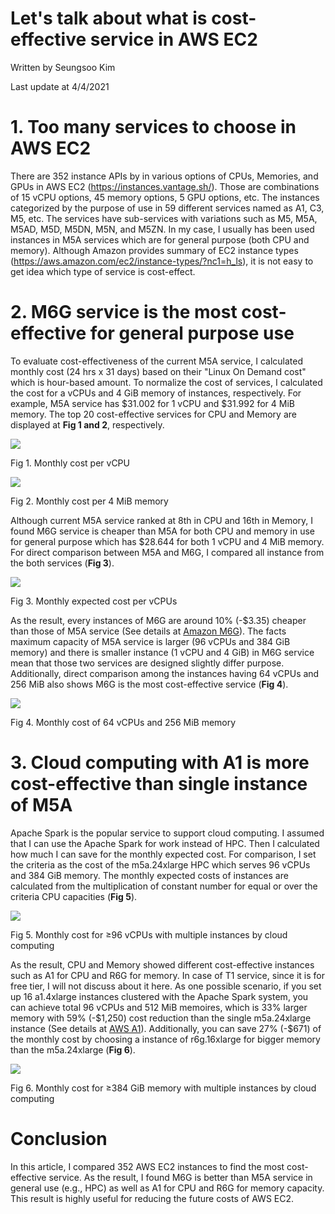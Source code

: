 # Let's talk about what is cost-effective service in AWS EC2

Written by Seungsoo Kim

Last update at 4/4/2021



# 1. Too many services to choose in AWS EC2

There are 352 instance APIs by in various options of CPUs, Memories, and GPUs in AWS EC2 (https://instances.vantage.sh/). Those are combinations of 15 vCPU options, 45 memory options, 5 GPU options, etc. The instances categorized by the purpose of use in 59 different services named as A1, C3, M5, etc. The services have sub-services with variations such as M5, M5A, M5AD, M5D, M5DN, M5N, and M5ZN. In my case, I usually has been used instances in M5A services which are for general purpose (both CPU and memory). Although Amazon provides summary of EC2 instance types (https://aws.amazon.com/ec2/instance-types/?nc1=h_ls), it is not easy to get idea which type of service is cost-effect.



# 2. M6G service is the most cost-effective for general purpose use

To evaluate cost-effectiveness of the current M5A service, I calculated monthly cost (24 hrs x 31 days) based on their "Linux On Demand cost" which is hour-based amount. To normalize the cost of services, I calculated the cost for a vCPUs and 4 GiB memory of instances, respectively. For example, M5A service has \$31.002 for 1 vCPU and \$31.992 for 4 MiB memory. The top 20 cost-effective services for CPU and Memory are displayed at **Fig 1 and 2**, respectively.

![](figs/Fig1.png)

Fig 1. Monthly cost per vCPU

![](figs/Fig2.png)

Fig 2. Monthly cost per 4 MiB memory



Although current M5A service ranked at 8th in CPU and 16th in Memory, I found M6G service is cheaper than M5A for both CPU and memory in use for general purpose which has \$28.644 for both 1 vCPU and 4 MiB memory. For direct comparison between M5A and M6G, I compared all instance from the both services (**Fig 3**).

![](figs/Fig3.png)

Fig 3. Monthly expected cost per vCPUs



As the result, every instances of M6G are around 10% (-\$3.35) cheaper than those of M5A service (See details at [Amazon M6G](https://aws.amazon.com/ec2/instance-types/m6/?nc1=h_ls)). The facts maximum capacity of M5A service is larger (96 vCPUs and 384 GiB memory) and there is smaller instance (1 vCPU and 4 GiB) in M6G service mean that those two services are designed slightly differ purpose. Additionally, direct comparison among the instances having 64 vCPUs and 256 MiB also shows M6G is the most cost-effective service (**Fig 4**).

![](figs/Fig4.png)

Fig 4. Monthly cost of 64 vCPUs and 256 MiB memory



# 3. Cloud computing with A1 is more cost-effective than single instance of M5A

Apache Spark is the popular service to support cloud computing. I assumed that I can use the Apache Spark for work instead of HPC. Then I calculated how much I can save for the monthly expected cost. For comparison, I set the criteria as the cost of the m5a.24xlarge HPC which serves 96 vCPUs and 384 GiB memory. The monthly expected costs of instances are calculated from the multiplication of constant number for equal or over the criteria CPU capacities (**Fig 5**).

![](figs/Fig5.png)

Fig 5. Monthly cost for ≥96 vCPUs with multiple instances by cloud computing



As the result, CPU and Memory showed different cost-effective instances such as A1 for CPU and R6G for memory. In case of T1 service, since it is for free tier, I will not discuss about it here. As one possible scenario, if you set up 16 a1.4xlarge instances clustered with the Apache Spark system, you can achieve total 96 vCPUs and 512 MiB memoires, which is 33% larger memory with 59% (-\$1,250) cost reduction than the single m5a.24xlarge instance (See details at [AWS A1](https://aws.amazon.com/ec2/instance-types/a1/?nc1=h_ls)). Additionally, you can save 27% (-\$671) of the monthly cost by choosing a instance of r6g.16xlarge for bigger memory than the m5a.24xlarge (**Fig 6**).

![](figs/Fig6.png)

Fig 6. Monthly cost for ≥384 GiB memory with multiple instances by cloud computing



# Conclusion

In this article, I compared 352 AWS EC2 instances to find the most cost-effective service. As the result, I found M6G is better than M5A service in general use (e.g., HPC) as well as A1 for CPU and R6G for memory capacity. This result is highly useful for reducing the future costs of AWS EC2.

